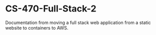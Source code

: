 # CS-470-Full-Stack-2
Documentation from moving a full stack web application from a static website to containers to AWS.

